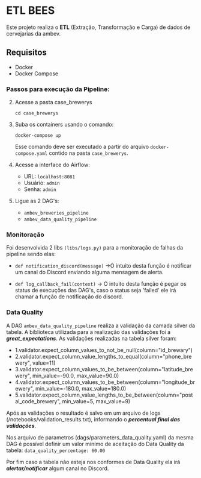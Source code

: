 # ETL BEES 

Este projeto realiza o **ETL** (Extração, Transformação e Carga) de dados de cervejarias da ambev.

## Requisitos

- Docker
- Docker Compose


### Passos para execução da Pipeline:

2. Acesse a pasta case_brewerys
    ```
    cd case_brewerys
    ```

2. Suba os containers usando o comando:
    ```
    docker-compose up
    ```
   Esse comando deve ser executado a partir do arquivo `docker-compose.yaml` contido na pasta `case_brewerys`.


3. Acesse a interface do Airflow:
    - URL: `localhost:8081`
    - Usuário: `admin`
    - Senha: `admin`

4. Ligue as 2 DAG's:
    - `ambev_breweries_pipeline`
    - `ambev_data_quality_pipeline`

### Monitoração

Foi desenvolvida 2 libs `(libs/logs.py)` para a monitoração de falhas da pipeline sendo elas:
- `def notification_discord(message)` ->O intuito desta função é notificar um canal do Discord enviando alguma mensagem de alerta.

- `def log_callback_fail(context)` -> O intuito desta função é pegar os status de execuções das DAG's, caso o status seja 'failed' ele irá chamar a função de notificação do discord.


### Data Quality
 A DAG `ambev_data_quality_pipeline` realiza a validação da camada silver da tabela. A biblioteca utilizada para a realização das validações foi a ***great_expectations***.
 As validações realizadas na tabela silver foram:
   - 1.validator.expect_column_values_to_not_be_null(column="id_brewary")
   - 2.validator.expect_column_value_lengths_to_equal(column="phone_brewery", value=11)
   - 3.validator.expect_column_values_to_be_between(column="latitude_brewery", min_value=-90.0, max_value=90.0)
   - 4.validator.expect_column_values_to_be_between(column="longitude_brewery", min_value=-180.0, max_value=180.0)
   - 5.validator.expect_column_value_lengths_to_be_between(column="postal_code_brewery", min_value=5, max_value=9) 

Após as validações o resultado é salvo em um arquivo de logs (/notebooks/validation_results.txt), informando o ***percentual final das validações***.

Nos arquivo de parametros (dags/parameters_data_quality.yaml) da mesma DAG é possível definir um valor minímo de aceitação do Data Quality da tabela:
`data_quality_percentage: 60.00`

Por fim caso a tabela não esteja nos conformes de Data Quality ela irá ***alertar/notificar*** algum canal no Discord.







